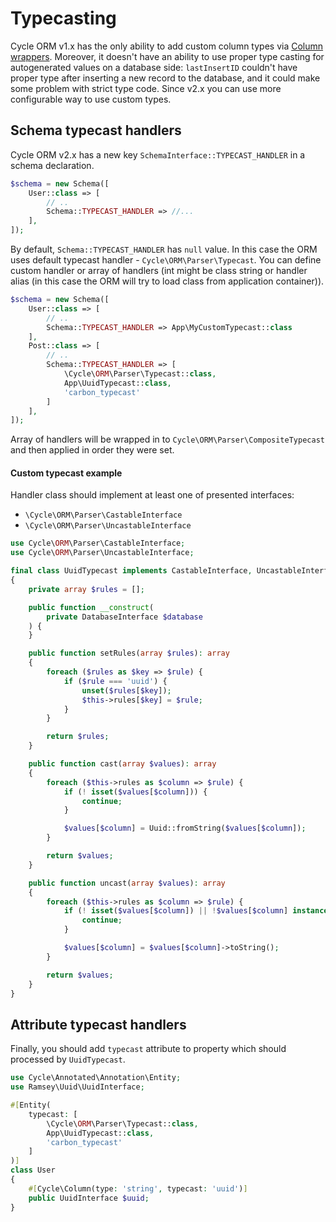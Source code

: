 # Typecasting

Cycle ORM v1.x has the only ability to add custom column types
via [Column wrappers](/docs/en/advanced/column-wrappers.md). Moreover, it doesn't have an ability to use proper type
casting for autogenerated values on a database side: `lastInsertID` couldn't have proper type after inserting a new
record to the database, and it could make some problem with strict type code. Since v2.x you can use more configurable
way to use custom types.

## Schema typecast handlers

Cycle ORM v2.x has a new key `SchemaInterface::TYPECAST_HANDLER` in a schema declaration.

```php
$schema = new Schema([
    User::class => [
        // ..
        Schema::TYPECAST_HANDLER => //...
    ],
]);
```

By default, `Schema::TYPECAST_HANDLER` has `null` value. In this case the ORM uses default
typecast handler - `Cycle\ORM\Parser\Typecast`. You can define custom handler or array of handlers (int might be class
string or handler alias (in this case the ORM will try to load class from application container)).

```php
$schema = new Schema([
    User::class => [
        // ..
        Schema::TYPECAST_HANDLER => App\MyCustomTypecast::class
    ],
    Post::class => [
        // ..
        Schema::TYPECAST_HANDLER => [
            \Cycle\ORM\Parser\Typecast::class,
            App\UuidTypecast::class,
            'carbon_typecast'
        ]
    ],
]);
```

Array of handlers will be wrapped in to `Cycle\ORM\Parser\CompositeTypecast` and then applied in order they were set.

#### Custom typecast example

Handler class should implement at least one of presented interfaces:
- `\Cycle\ORM\Parser\CastableInterface`
- `\Cycle\ORM\Parser\UncastableInterface`

```php
use Cycle\ORM\Parser\CastableInterface;
use Cycle\ORM\Parser\UncastableInterface;

final class UuidTypecast implements CastableInterface, UncastableInterface
{
    private array $rules = [];

    public function __construct(
        private DatabaseInterface $database
    ) {
    }

    public function setRules(array $rules): array
    {
        foreach ($rules as $key => $rule) {
            if ($rule === 'uuid') {
                unset($rules[$key]);
                $this->rules[$key] = $rule;
            }
        }

        return $rules;
    }

    public function cast(array $values): array
    {
        foreach ($this->rules as $column => $rule) {
            if (! isset($values[$column])) {
                continue;
            }

            $values[$column] = Uuid::fromString($values[$column]);
        }

        return $values;
    }

    public function uncast(array $values): array
    {
        foreach ($this->rules as $column => $rule) {
            if (! isset($values[$column]) || !$values[$column] instanceof UuidInterface) {
                continue;
            }

            $values[$column] = $values[$column]->toString();
        }

        return $values;
    }
}
```
## Attribute typecast handlers

Finally, you should add `typecast` attribute to property which should processed by `UuidTypecast`.

```php
use Cycle\Annotated\Annotation\Entity;
use Ramsey\Uuid\UuidInterface;

#[Entity(
    typecast: [
        \Cycle\ORM\Parser\Typecast::class,
        App\UuidTypecast::class,
        'carbon_typecast'
    ]
)]
class User
{
    #[Cycle\Column(type: 'string', typecast: 'uuid')]
    public UuidInterface $uuid;
}
```

